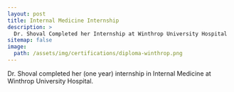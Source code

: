 ```yaml
---
layout: post
title: Internal Medicine Internship
description: >
  Dr. Shoval Completed her Internship at Winthrop University Hospital
sitemap: false
image:
  path: /assets/img/certifications/diploma-winthrop.png
---
```


Dr. Shoval completed her (one year) internship in Internal Medicine at Winthrop University Hospital.
